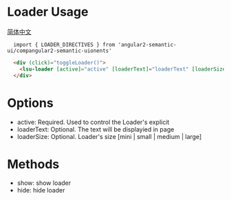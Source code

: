 # Loader Usage
<a href="https://github.com/lon-yang/angular2-semantic-ui/blob/master/components/loader/README_CN.md">简体中文</a>

```typesctript
  import { LOADER_DIRECTIVES } from 'angular2-semantic-ui/compangular2-semantic-uionents'
```
```html
  <div (click)="toggleLoader()">
    <lsu-loader [active]="active" [loaderText]="loaderText" [loaderSize]="loaderSize"></lsu-loader>
  </div>
```

# Options
- active:  Required. Used to control the Loader's explicit
- loaderText: Optional. The text will be displayied in page 
- loaderSize: Optional. Loader's size [mini | small | medium | large]

# Methods
- show: show loader 
- hide: hide loader
